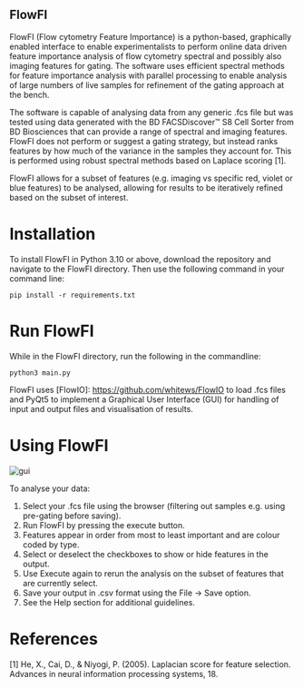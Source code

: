 ## FlowFI

FlowFI (Flow cytometry Feature Importance) is a python-based, graphically enabled interface to enable experimentalists to perform online data driven feature importance analysis of flow cytometry spectral and possibly also imaging features for gating. The software uses efficient spectral methods for feature importance analysis with parallel processing to enable analysis of large numbers of live samples for refinement of the gating approach at the bench. 

The software is capable of analysing data from any generic .fcs file but was tested using data generated with the BD FACSDiscover™ S8 Cell Sorter from BD Biosciences that can provide a range of spectral and imaging features. FlowFI does not perform or suggest a gating strategy, but instead ranks features by how much of the variance in the samples they account for. This is performed using robust spectral methods based on Laplace scoring [1].

FlowFI allows for a subset of features (e.g. imaging vs specific red, violet or blue features) to be analysed, allowing for results to be iteratively refined based on the subset of interest.

# Installation
To install FlowFI in Python 3.10 or above, download the repository and navigate to the FlowFI directory. Then use the following command in your command line:

```
pip install -r requirements.txt
```

# Run FlowFI
While in the FlowFI directory, run the following in the commandline:
```
python3 main.py
```
FlowFI uses [FlowIO]: https://github.com/whitews/FlowIO to load .fcs files and PyQt5 to implement a Graphical User Interface (GUI) for handling of input and output files and visualisation of results.

# Using FlowFI

![gui](https://github.com/jameswilsenach/FlowFI/blob/main/gui.png?raw=true)

To analyse your data:
1. Select your .fcs file using the browser (filtering out samples e.g. using pre-gating before saving).
2. Run FlowFI by pressing the execute button.
3. Features appear in order from most to least important and are colour coded by type.
4. Select or deselect the checkboxes to show or hide features in the output.
5. Use Execute again to rerun the analysis on the subset of features that are currently select.
6. Save your output in .csv format using the File -> Save option.
7. See the Help section for additional guidelines.



# References
[1] He, X., Cai, D., & Niyogi, P. (2005). Laplacian score for feature selection. Advances in neural information processing systems, 18.

